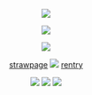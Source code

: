 <p align="center"
 
![](https://64.media.tumblr.com/ed33350e8e1af47fdf6acc08f45330be/0204d4661e661699-3d/s250x400/00ca26ccc2d41daaf421ea5efbb3e0c86d0965dc.pnj)
<p align="center"

![](https://64.media.tumblr.com/68f35c1557e29937ce4a5fe83f48e32a/a4ea114f891d182f-3c/s400x600/7c430970c28c6bea9d0aef62a1644aa7b042cd28.gifv)
<p align="center"

![](https://64.media.tumblr.com/ed33350e8e1af47fdf6acc08f45330be/0204d4661e661699-3d/s250x400/00ca26ccc2d41daaf421ea5efbb3e0c86d0965dc.pnj)

<p align="center"

<p align="center"

 [strawpage](https://twohundredshots.straw.page)   ![](https://64.media.tumblr.com/d9b6699df09ba5dade9e78336729ed7b/9a5e59d4a20102aa-47/s75x75_c1/d313c1250a331ff2b826f42aaa231cc474005987.gifv)  [rentry](https://rentry.co/twohundredshots)

 <p align="center"

 ![](https://64.media.tumblr.com/e5bde0b4711d910664fcc844fcd6e3db/e3f3f86e16ebc0f4-69/s100x200/cf9d574e710c70fa77f334e6637f3d272b6a2b7e.pnj) ![](https://64.media.tumblr.com/1de69da7a691dbac1faa215d60fb2d20/e3f3f86e16ebc0f4-53/s100x200/368ff1d802960cdc11b8693ef54d9ec79f61c11f.gifv) ![](https://64.media.tumblr.com/c6caafedc8771fafe3d181b05ce2bd91/e3f3f86e16ebc0f4-88/s100x200/437cbdd5ef175dad0d52d9da8848ed3a05312802.pnj)
  

